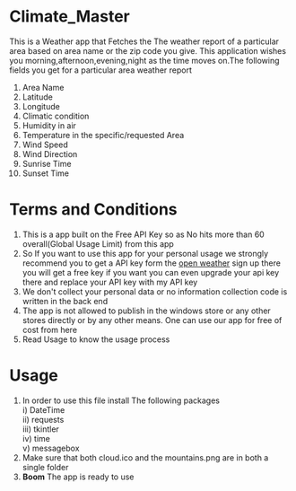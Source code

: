 # Climate_Master

This is a Weather app that Fetches the The weather report of a particular area based on area name or the zip code you give. This application wishes you morning,afternoon,evening,night as the time moves on.The following fields you get for a particular area weather report

1.  Area Name
2.  Latitude
3.  Longitude
4.  Climatic condition
5.  Humidity in air
6.  Temperature in the specific/requested Area
7.  Wind Speed
8.  Wind Direction
9.  Sunrise Time 
10. Sunset Time

# Terms and Conditions 

1) This is a app built on the Free API Key so as No hits more than 60 overall(Global Usage Limit) from this app 
2) So If you want to use this app for your personal usage we strongly recommend you to get a API key form the [open weather]( https://home.openweathermap.org/users/sign_up) sign up there you will get a free key if you want you can even upgrade your api key there and replace your API key with my API key
3) We don't collect your personal data or no information collection code is written in the back end 
4) The app is not allowed to publish in the windows store or any other stores directly or by any other means. One can use our app for free of cost from here
5) Read Usage to know the usage process

# Usage
1) In order to use this file install The following packages <br/>
   i)   DateTime   <br/>
   ii)  requests   <br/>
   iii) tkintler   <br/>
   iv)  time       <br/>
   v)   messagebox <br/>
2) Make sure that both cloud.ico and the mountains.png are in both a single folder
3) **Boom** The app is ready to use 
 
